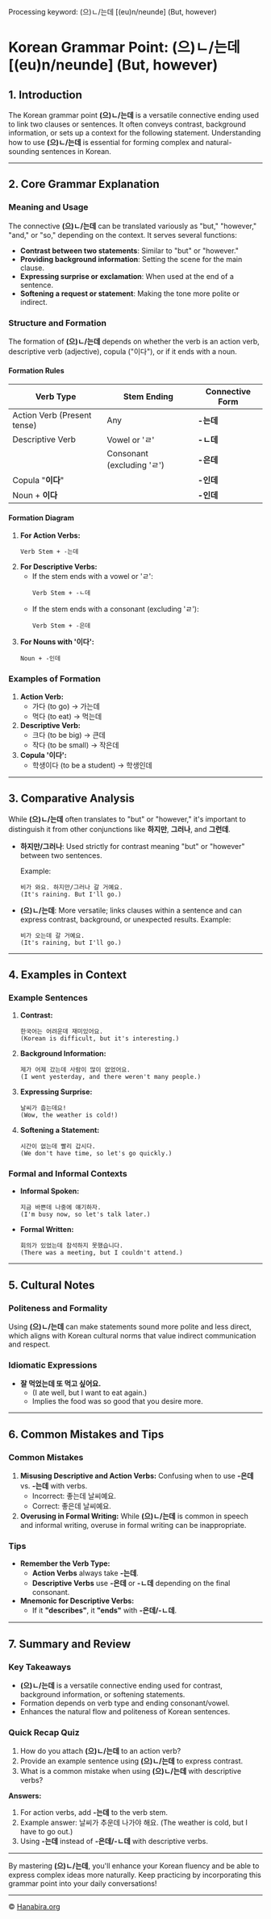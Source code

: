 Processing keyword: (으)ㄴ/는데 [(eu)n/neunde] (But, however)
# Korean Grammar Point: (으)ㄴ/는데 [(eu)n/neunde] (But, however)

## 1. Introduction
The Korean grammar point **(으)ㄴ/는데** is a versatile connective ending used to link two clauses or sentences. It often conveys contrast, background information, or sets up a context for the following statement. Understanding how to use **(으)ㄴ/는데** is essential for forming complex and natural-sounding sentences in Korean.

---
## 2. Core Grammar Explanation
### Meaning and Usage
The connective **(으)ㄴ/는데** can be translated variously as "but," "however," "and," or "so," depending on the context. It serves several functions:
- **Contrast between two statements**: Similar to "but" or "however."
- **Providing background information**: Setting the scene for the main clause.
- **Expressing surprise or exclamation**: When used at the end of a sentence.
- **Softening a request or statement**: Making the tone more polite or indirect.
### Structure and Formation
The formation of **(으)ㄴ/는데** depends on whether the verb is an action verb, descriptive verb (adjective), copula ("이다"), or if it ends with a noun.
#### Formation Rules
| Verb Type                   | Stem Ending              | Connective Form          |
|-----------------------------|--------------------------|--------------------------|
| Action Verb (Present tense) | Any                      | **-는데**                 |
| Descriptive Verb            | Vowel or 'ㄹ'            | **-ㄴ데**                 |
|                             | Consonant (excluding 'ㄹ')| **-은데**                |
| Copula "**이다**"            |                         | **-인데**                 |
| Noun + **이다**              |                         | **-인데**                 |
#### Formation Diagram
1. **For Action Verbs:**
   ```
   Verb Stem + -는데
   ```
2. **For Descriptive Verbs:**
   - If the stem ends with a vowel or 'ㄹ':
     ```
     Verb Stem + -ㄴ데
     ```
   - If the stem ends with a consonant (excluding 'ㄹ'):
     ```
     Verb Stem + -은데
     ```
3. **For Nouns with '이다':**
   ```
   Noun + -인데
   ```
### Examples of Formation
1. **Action Verb:**
   - 가다 (to go) → 가는데
   - 먹다 (to eat) → 먹는데
2. **Descriptive Verb:**
   - 크다 (to be big) → 큰데
   - 작다 (to be small) → 작은데
3. **Copula '이다':**
   - 학생이다 (to be a student) → 학생인데
---
## 3. Comparative Analysis
While **(으)ㄴ/는데** often translates to "but" or "however," it's important to distinguish it from other conjunctions like **하지만**, **그러나**, and **그런데**.
- **하지만/그러나**: Used strictly for contrast meaning "but" or "however" between two sentences.
  
  Example:
  ```
  비가 와요. 하지만/그러나 갈 거예요.
  (It's raining. But I'll go.)
  ```
- **(으)ㄴ/는데**: More versatile; links clauses within a sentence and can express contrast, background, or unexpected results.
  Example:
  ```
  비가 오는데 갈 거예요.
  (It's raining, but I'll go.)
  ```
---
## 4. Examples in Context
### Example Sentences
1. **Contrast:**
   ```
   한국어는 어려운데 재미있어요.
   (Korean is difficult, but it's interesting.)
   ```
2. **Background Information:**
   ```
   제가 어제 갔는데 사람이 많이 없었어요.
   (I went yesterday, and there weren't many people.)
   ```
3. **Expressing Surprise:**
   ```
   날씨가 춥는데요!
   (Wow, the weather is cold!)
   ```
4. **Softening a Statement:**
   ```
   시간이 없는데 빨리 갑시다.
   (We don't have time, so let's go quickly.)
   ```
### Formal and Informal Contexts
- **Informal Spoken:**
  ```
  지금 바쁜데 나중에 얘기하자.
  (I'm busy now, so let's talk later.)
  ```
- **Formal Written:**
  ```
  회의가 있었는데 참석하지 못했습니다.
  (There was a meeting, but I couldn't attend.)
  ```
---
## 5. Cultural Notes
### Politeness and Formality
Using **(으)ㄴ/는데** can make statements sound more polite and less direct, which aligns with Korean cultural norms that value indirect communication and respect.
### Idiomatic Expressions
- **잘 먹었는데 또 먹고 싶어요.**
  - (I ate well, but I want to eat again.)
  - Implies the food was so good that you desire more.
---
## 6. Common Mistakes and Tips
### Common Mistakes
1. **Misusing Descriptive and Action Verbs:**
   Confusing when to use **-은데** vs. **-는데** with verbs.
   - Incorrect: 좋는데 날씨예요.
   - Correct: 좋은데 날씨예요.
2. **Overusing in Formal Writing:**
   While **(으)ㄴ/는데** is common in speech and informal writing, overuse in formal writing can be inappropriate.
### Tips
- **Remember the Verb Type:**
  - **Action Verbs** always take **-는데**.
  - **Descriptive Verbs** use **-은데** or **-ㄴ데** depending on the final consonant.
- **Mnemonic for Descriptive Verbs:**
  - If it **"describes"**, it **"ends"** with **-은데/-ㄴ데**.
---
## 7. Summary and Review
### Key Takeaways
- **(으)ㄴ/는데** is a versatile connective ending used for contrast, background information, or softening statements.
- Formation depends on verb type and ending consonant/vowel.
- Enhances the natural flow and politeness of Korean sentences.
### Quick Recap Quiz
1. How do you attach **(으)ㄴ/는데** to an action verb?
2. Provide an example sentence using **(으)ㄴ/는데** to express contrast.
3. What is a common mistake when using **(으)ㄴ/는데** with descriptive verbs?

**Answers:**
1. For action verbs, add **-는데** to the verb stem.
2. Example answer: 날씨가 추운데 나가야 해요. (The weather is cold, but I have to go out.)
3. Using **-는데** instead of **-은데/-ㄴ데** with descriptive verbs.
---
By mastering **(으)ㄴ/는데**, you'll enhance your Korean fluency and be able to express complex ideas more naturally. Keep practicing by incorporating this grammar point into your daily conversations!

---
© [Hanabira.org](https://hanabira.org)
